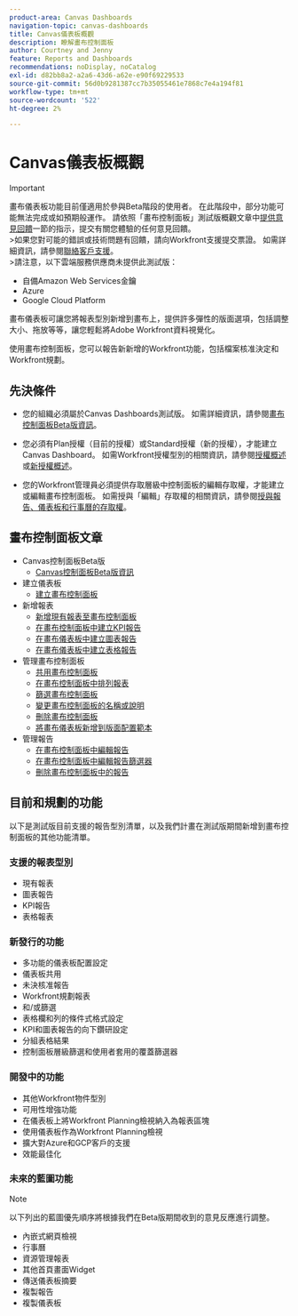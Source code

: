```yaml
---
product-area: Canvas Dashboards
navigation-topic: canvas-dashboards
title: Canvas儀表板概觀
description: 瞭解畫布控制面板
author: Courtney and Jenny
feature: Reports and Dashboards
recommendations: noDisplay, noCatalog
exl-id: d82bb8a2-a2a6-43d6-a62e-e90f69229533
source-git-commit: 56d0b9281387cc7b35055461e7868c7e4a194f81
workflow-type: tm+mt
source-wordcount: '522'
ht-degree: 2%

---
```


# Canvas儀表板概觀

>[!IMPORTANT]
>
>畫布儀表板功能目前僅適用於參與Beta階段的使用者。 在此階段中，部分功能可能無法完成或如預期般運作。 請依照「畫布控制面板」測試版概觀文章中[提供意見回饋](/help/quicksilver/product-announcements/betas/canvas-dashboards-beta/canvas-dashboards-beta-information.md#provide-feedback)一節的指示，提交有關您體驗的任何意見回饋。<br>
>&#x200B;>如果您對可能的錯誤或技術問題有回饋，請向Workfront支援提交票證。 如需詳細資訊，請參閱[聯絡客戶支援](/help/quicksilver/workfront-basics/tips-tricks-and-troubleshooting/contact-customer-support.md)。<br>
>&#x200B;>請注意，以下雲端服務供應商未提供此測試版：
>
>* 自備Amazon Web Services金鑰
>* Azure
>* Google Cloud Platform

畫布儀表板可讓您將報表型別新增到畫布上，提供許多彈性的版面選項，包括調整大小、拖放等等，讓您輕鬆將Adobe Workfront資料視覺化。

使用畫布控制面板，您可以報告新新增的Workfront功能，包括檔案核准決定和Workfront規劃。


## 先決條件

* 您的組織必須屬於Canvas Dashboards測試版。 如需詳細資訊，請參閱[畫布控制面板Beta版資訊](/help/quicksilver/product-announcements/betas/canvas-dashboards-beta/canvas-dashboards-beta-information.md)。

* 您必須有Plan授權（目前的授權）或Standard授權（新的授權），才能建立Canvas Dashboard。 如需Workfront授權型別的相關資訊，請參閱[授權概述](/help/quicksilver/administration-and-setup/add-users/access-levels-and-object-permissions/wf-licenses.md)或[新授權概述](/help/quicksilver/administration-and-setup/add-users/how-access-levels-work/licenses-overview.md)。

* 您的Workfront管理員必須提供存取層級中控制面板的編輯存取權，才能建立或編輯畫布控制面板。 如需授與「編輯」存取權的相關資訊，請參閱[授與報告、儀表板和行事曆的存取權](/help/quicksilver/administration-and-setup/add-users/configure-and-grant-access/grant-access-reports-dashboards-calendars.md)。

## 畫布控制面板文章

* Canvas控制面板Beta版
   * [Canvas控制面板Beta版資訊](/help/quicksilver/product-announcements/betas/canvas-dashboards-beta/canvas-dashboards-beta-information.md)
* 建立儀表板
   * [建立畫布控制面板](/help/quicksilver/reports-and-dashboards/canvas-dashboards/create-dashboards/create-dashboards.md)
* 新增報表
   * [新增現有報表至畫布控制面板](/help/quicksilver/reports-and-dashboards/canvas-dashboards/add-reports/add-existing-report.md)
   * [在畫布控制面板中建立KPI報告](/help/quicksilver/reports-and-dashboards/canvas-dashboards/add-reports/build-kpi-report.md)
   * [在畫布儀表板中建立圖表報告](/help/quicksilver/reports-and-dashboards/canvas-dashboards/add-reports/build-chart-report.md)
   * [在畫布儀表板中建立表格報告](/help/quicksilver/reports-and-dashboards/canvas-dashboards/add-reports/build-table-report.md)
* 管理畫布控制面板
   * [共用畫布控制面板](/help/quicksilver/reports-and-dashboards/canvas-dashboards/manage-canvas-dashboards/share-canvas-dashboard.md)
   * [在畫布控制面板中排列報表](/help/quicksilver/reports-and-dashboards/canvas-dashboards/manage-canvas-dashboards/arrange-reports-in-dashboard.md)
   * [篩選畫布控制面板](/help/quicksilver/reports-and-dashboards/canvas-dashboards/manage-canvas-dashboards/filter-canvas-dashboard.md)
   * [變更畫布控制面板的名稱或說明](/help/quicksilver/reports-and-dashboards/canvas-dashboards/manage-canvas-dashboards/change-name-or-description-of-dashboard.md)
   * [刪除畫布控制面板](/help/quicksilver/reports-and-dashboards/canvas-dashboards/manage-canvas-dashboards/delete-a-canvas-dashboard.md)
   * [將畫布儀表板新增到版面配置範本](/help/quicksilver/reports-and-dashboards/canvas-dashboards/manage-canvas-dashboards/add-dashboard-to-layout-template.md)
* 管理報告
   * [在畫布控制面板中編輯報告](/help/quicksilver/reports-and-dashboards/canvas-dashboards/manage-reports/edit-a-report.md)
   * [在畫布控制面板中編輯報告篩選器](/help/quicksilver/reports-and-dashboards/canvas-dashboards/manage-reports/edit-report-filters.md)
   * [刪除畫布控制面板中的報告](/help/quicksilver/reports-and-dashboards/canvas-dashboards/manage-reports/delete-a-report.md)

## 目前和規劃的功能

以下是測試版目前支援的報告型別清單，以及我們計畫在測試版期間新增到畫布控制面板的其他功能清單。

### 支援的報表型別

* 現有報表
* 圖表報告
* KPI報告
* 表格報表

### 新發行的功能

* 多功能的儀表板配置設定
* 儀表板共用
* 未決核准報告
* Workfront規劃報表
* 和/或篩選
* 表格欄和列的條件式格式設定
* KPI和圖表報告的向下鑽研設定
* 分組表格結果
* 控制面板層級篩選和使用者套用的覆蓋篩選器


### 開發中的功能

* 其他Workfront物件型別
* 可用性增強功能
* 在儀表板上將Workfront Planning檢視納入為報表區塊
* 使用儀表板作為Workfront Planning檢視
* 擴大對Azure和GCP客戶的支援
* 效能最佳化

### 未來的藍圖功能

>[!NOTE]
>
>以下列出的藍圖優先順序將根據我們在Beta版期間收到的意見反應進行調整。

* 內嵌式網頁檢視
* 行事曆
* 資源管理報表
* 其他首頁畫面Widget
* 傳送儀表板摘要
* 複製報告
* 複製儀表板


